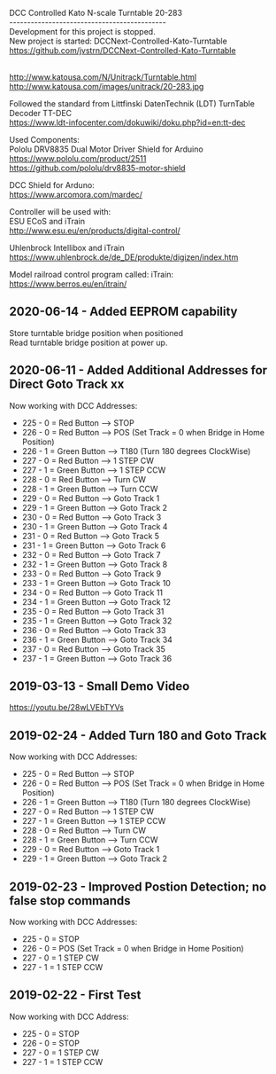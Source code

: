 DCC Controlled Kato N-scale Turntable 20-283<BR>
--------------------------------------------<BR>
Development for this project is stopped.<BR>
New project is started: DCCNext-Controlled-Kato-Turntable<BR>
https://github.com/jvstrn/DCCNext-Controlled-Kato-Turntable<BR>
<BR>
  
http://www.katousa.com/N/Unitrack/Turntable.html<BR>
http://www.katousa.com/images/unitrack/20-283.jpg<BR>

Followed the standard from Littfinski DatenTechnik (LDT) TurnTable Decoder TT-DEC<BR>
https://www.ldt-infocenter.com/dokuwiki/doku.php?id=en:tt-dec<BR>

Used Components:<BR>
Pololu DRV8835 Dual Motor Driver Shield for Arduino<BR>
https://www.pololu.com/product/2511<BR>
https://github.com/pololu/drv8835-motor-shield<BR>

DCC Shield for Arduno:<BR>
https://www.arcomora.com/mardec/<BR>

Controller will be used with:<BR>
ESU ECoS and iTrain<BR>
http://www.esu.eu/en/products/digital-control/<BR>

Uhlenbrock Intellibox and iTrain<BR>
https://www.uhlenbrock.de/de_DE/produkte/digizen/index.htm<BR>

Model railroad control program called: iTrain:<BR>
https://www.berros.eu/en/itrain/<BR>

2020-06-14 - Added EEPROM capability
----------
Store turntable bridge position when positioned<BR>
Read turntable bridge position at power up.

2020-06-11 - Added Additional Addresses for Direct Goto Track xx
----------
Now working with DCC Addresses:
* 225 - 0 = Red Button --> STOP
* 226 - 0 = Red Button --> POS (Set Track = 0 when Bridge in Home Position)
* 226 - 1 = Green Button --> T180 (Turn 180 degrees ClockWise)
* 227 - 0 = Red Button --> 1 STEP CW
* 227 - 1 = Green Button --> 1 STEP CCW
* 228 - 0 = Red Button --> Turn CW
* 228 - 1 = Green Button --> Turn CCW
* 229 - 0 = Red Button --> Goto Track 1
* 229 - 1 = Green Button --> Goto Track 2
* 230 - 0 = Red Button --> Goto Track 3
* 230 - 1 = Green Button --> Goto Track 4
* 231 - 0 = Red Button --> Goto Track 5
* 231 - 1 = Green Button --> Goto Track 6
* 232 - 0 = Red Button --> Goto Track 7
* 232 - 1 = Green Button --> Goto Track 8
* 233 - 0 = Red Button --> Goto Track 9
* 233 - 1 = Green Button --> Goto Track 10
* 234 - 0 = Red Button --> Goto Track 11
* 234 - 1 = Green Button --> Goto Track 12
* 235 - 0 = Red Button --> Goto Track 31
* 235 - 1 = Green Button --> Goto Track 32
* 236 - 0 = Red Button --> Goto Track 33
* 236 - 1 = Green Button --> Goto Track 34
* 237 - 0 = Red Button --> Goto Track 35
* 237 - 1 = Green Button --> Goto Track 36

2019-03-13 - Small Demo Video
----------
https://youtu.be/28wLVEbTYVs

2019-02-24 - Added Turn 180 and Goto Track
----------
Now working with DCC Addresses:
* 225 - 0 = Red Button --> STOP
* 226 - 0 = Red Button --> POS (Set Track = 0 when Bridge in Home Position)
* 226 - 1 = Green Button --> T180 (Turn 180 degrees ClockWise)
* 227 - 0 = Red Button --> 1 STEP CW
* 227 - 1 = Green Button --> 1 STEP CCW
* 228 - 0 = Red Button --> Turn CW
* 228 - 1 = Green Button --> Turn CCW
* 229 - 0 = Red Button --> Goto Track 1
* 229 - 1 = Green Button --> Goto Track 2

2019-02-23 - Improved Postion Detection; no false stop commands
----------
Now working with DCC Addresses:
* 225 - 0 = STOP
* 226 - 0 = POS (Set Track = 0 when Bridge in Home Position)
* 227 - 0 = 1 STEP CW
* 227 - 1 = 1 STEP CCW

2019-02-22 - First Test
----------
Now working with DCC Address:
* 225 - 0 = STOP
* 226 - 0 = STOP
* 227 - 0 = 1 STEP CW
* 227 - 1 = 1 STEP CCW




